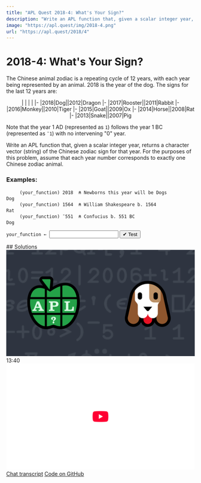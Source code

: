 ```yaml
---
title: "APL Quest 2018-4: What's Your Sign?"
description: "Write an APL function that, given a scalar integer year, returns a character vector (string) of the Chinese zodiac sign for that year."
image: "https://apl.quest/img/2018-4.png"
url: "https://apl.quest/2018/4"
---
```


# <span class=s>2018-</span>4: What's Your Sign?

The Chinese animal zodiac is a repeating cycle of 12 years, with each year being represented by an animal. 2018 is the year of the dog. The signs for the last 12 years are:

<div align="center" markdown="1">

|   |   |   |
|-
|2018|Dog||2012|Dragon
|-
|2017|Rooster||2011|Rabbit
|-
|2016|Monkey||2010|Tiger
|-
|2015|Goat||2009|Ox
|-
|2014|Horse||2008|Rat
|-
|2013|Snake||2007|Pig

</div>

Note that the year 1 AD (represented as `1`) follows the year 1 BC (represented as `¯1`) with no intervening "0" year. 

Write an APL function that, given a scalar integer year, returns a character vector (string) of the Chinese zodiac sign for that year.  For the purposes of this problem, assume that each year number corresponds to exactly one Chinese zodiac animal.

### Examples:

```APL
     (your_function) 2018  ⍝ Newborns this year will be Dogs
Dog
     (your_function) 1564  ⍝ William Shakespeare b. 1564
Rat
     (your_function) ¯551  ⍝ Confucius b. 551 BC
Dog
```
<div class="pdiv">
  <code onclick="p_Input.focus()">your_function ← </code><input id="p_Input" autocomplete="off" spellcheck="false" oninput="this.parentElement.querySelector`button`.disabled=false;localStorage.setItem(window.location.pathname,this.value)" onkeypress="subm(event)">
  <button onclick="alert$.next`Testing…`;submitSolution`p`" class="md-button md-button--primary">&#x2714; Test</button>
</div>
<blockquote id="p_Output"></blockquote>
## Solutions
<div onclick="play(this)" title="Video on YouTube" class="yt">
<img alt="Video Thumbnail" src="../../img/2018-4.png">
<time>13:40</time>
<img alt="YouTube" src="../../img/yt-big.png">
</div>
<a href="https://chat.stackexchange.com/transcript/52405?m=62957002#62957002" target="_blank" class="md-button md-button--primary">Chat transcript</a>
<a href="https://github.com/abrudz/apl_quest/tree/main/2018/4.apl" target="_blank" class="md-button md-button--primary right">Code on GitHub</a>

<script>
    testCases={"a":["2018","1564","?5000","1248","1"],"b":["-551","-1","-2018","-?5000"],"f":"{↑{'Monkey' 'Rooster' 'Dog' 'Pig' 'Rat' 'Ox' 'Tiger' 'Rabbit' 'Dragon' 'Snake' 'Horse' 'Goat'[0 1 2 3 4 5 6 7 8 9 10 11⍸⍵]}12|⍵+0>⍵}"}
    p_Input.value=localStorage.getItem(window.location.pathname)
    play=e=>e.outerHTML=`<iframe src="https://www.youtube.com/embed/g82bRux0TJI?list=PLYKQVqyrAEj9wDIUyLDGtDAFTKY38BUMN&autoplay=1" title="<span class=s>2018-</span>4: What's Your Sign? (APL Quest 2018-4)" frameborder="0" allow="accelerometer; autoplay; clipboard-write; encrypted-media; gyroscope; picture-in-picture; web-share" referrerpolicy="strict-origin-when-cross-origin" allowfullscreen></iframe>`
</script>
